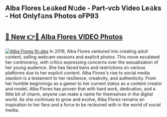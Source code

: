 ## Alba Flores Le𝚊ked N𝚞de - Part-vcb Video Le𝚊ks - Hot Onlyf𝚊ns Photos oFP93

# <h2><a href="http://ab54032.deff.icu/?id=Alba+Flores">🔗 New 👉🔴 Alba Flores VIDEO Photos</a></h2>

[![Alba Flores N𝚞des](https://i.imgur.com/rIISA9y.gif)](http://ab54032.deff.icu/?id=Alba+Flores)
In 2019, Alba Flores ventured into creating adult content, selling webcam sessions and explicit photos. This move escalated her controversy, with critics expressing concerns over the sexualization of her young audience. She has faced bans and restrictions on various platforms due to her explicit content. Alba Flores's rise to social media stardom is a testament to her resilience, creativity, and authenticity. From her humble beginnings as a gamer to her current status as a content creator and model, Alba Flores has proven that with hard work, dedication, and a little bit of charm, anyone can make a name for themselves in the digital world. As she continues to grow and evolve, Alba Flores remains an inspiration to her fans and a force to be reckoned with in the world of social media.
